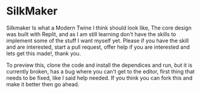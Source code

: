 # SilkMaker
Silkmaker Is what a Modern Twine I think should look like, The core design was built with Replit, and as I am still learning don't have the skills to implement some of the stuff I want myself yet. Please if you have the skill and are interested, start a pull request, offer help if you are interested and lets get this made!, thank you.


To preview this, clone the code and install the dependices and run, but it is currently broken, has a bug where you can't get to the editor, first thing that needs to be fixed, like I said help needed. If you think you can fork this and make it better then go ahead.
